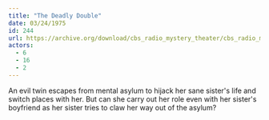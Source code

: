 ```yaml
---
title: "The Deadly Double"
date: 03/24/1975
id: 244
url: https://archive.org/download/cbs_radio_mystery_theater/cbs_radio_mystery_theater-0201-0250.zip/cbs_radio_mystery_theater-0201-0250%2Fcbsrmt_0244_the_deadly_double.mp3
actors:
  - 6
  - 16
  - 2
---
```

An evil twin escapes from mental asylum to hijack her sane sister's life and switch places with her. But can she carry out her role even with her sister's boyfriend as her sister tries to claw her way out of the asylum?